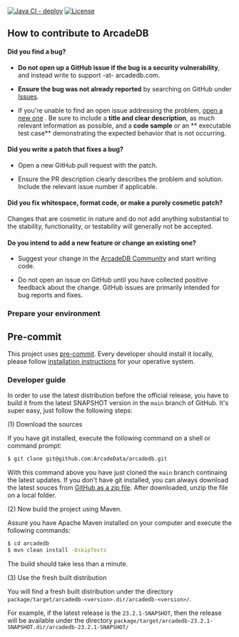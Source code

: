 [![Java CI - deploy](https://github.com/ArcadeData/arcadedb/actions/workflows/mvn-deploy.yml/badge.svg)](https://github.com/ArcadeData/arcadedb/actions/workflows/mvn-deploy.yml)
[![License](https://img.shields.io/github/license/ArcadeData/arcadedb)](https://github.com/ArcadeData/arcadedb)

## How to contribute to ArcadeDB

#### **Did you find a bug?**

* **Do not open up a GitHub issue if the bug is a security vulnerability**, and instead write to support -at- arcadedb.com.

* **Ensure the bug was not already reported** by searching on GitHub under [Issues](https://github.com/ArcadeData/arcadedb/issues).

* If you're unable to find an open issue addressing the problem, [open a new one](https://github.com/ArcadeData/arcadedb/issues/new)
  . Be sure to include a **title and clear description**, as much relevant information as possible, and a **code sample** or an **
  executable test case** demonstrating the expected behavior that is not occurring.

#### **Did you write a patch that fixes a bug?**

* Open a new GitHub pull request with the patch.

* Ensure the PR description clearly describes the problem and solution. Include the relevant issue number if applicable.

#### **Did you fix whitespace, format code, or make a purely cosmetic patch?**

Changes that are cosmetic in nature and do not add anything substantial to the stability, functionality, or testability will
generally not be accepted.

#### **Do you intend to add a new feature or change an existing one?**

* Suggest your change in the [ArcadeDB Community]() and start writing code.

* Do not open an issue on GitHub until you have collected positive feedback about the change. GitHub issues are primarily intended
  for bug reports and fixes.

### Prepare your environment

## Pre-commit

This project uses [pre-commit](https://pre-commit.com/). Every developer should install it locally, please
follow [installation instructions](https://pre-commit.com/#install) for your operative system.

### Developer guide

In order to use the latest distribution before the official release, you have to build it from the latest SNAPSHOT version in the `main` branch of GitHub. It's super easy, just follow the following steps:

(1) Download the sources

If you have git installed, execute the following command on a shell or command prompt:

```bash
$ git clone git@github.com:ArcadeData/arcadedb.git
```

With this command above you have just cloned the `main` branch continaing the latest updates. If you don't have git installed, you can always download the latest souces from [GitHub as a zip file](https://github.com/ArcadeData/arcadedb/archive/refs/heads/main.zip). After downloaded, unzip the file on a local folder.

(2) Now build the project using Maven.

Assure you have Apache Maven installed on your computer and execute the following commands:

```bash
$ cd arcadedb
$ mvn clean install -DskipTests
```

The build should take less than a minute.

(3) Use the fresh built distribution

You will find a fresh built distribution under the directory `package/target/arcadedb-<version>.dir/arcadedb-<version>/`.

For example, if the latest release is the `23.2.1-SNAPSHOT`, then the release will be available under the directory `package/target/arcadedb-23.2.1-SNAPSHOT.dir/arcadedb-23.2.1-SNAPSHOT/`
